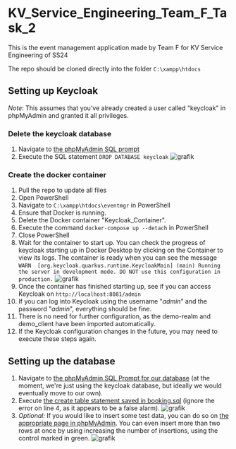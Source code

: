 # KV_Service_Engineering_Team_F_Task_2
This is the event management application made by Team F for KV Service Engineering of SS24

The repo should be cloned directly into the folder ```C:\xampp\htdocs```

## Setting up Keycloak
*Note*: This assumes that you've already created a user called "keycloak" in phpMyAdmin and granted it all privileges.

### Delete the keycloak database
1) Navigate to [the phpMyAdmin SQL prompt](http://localhost/phpmyadmin/index.php?route=/server/sql)
2) Execute the SQL statement ```DROP DATABASE keycloak```
![grafik](https://github.com/k12119624/eventmgr/assets/122382776/513b99a9-763c-4faa-9143-795ff83f2e32)

### Create the docker container
1) Pull the repo to update all files
2) Open PowerShell
3) Navigate to ```C:\xampp\htdocs\eventmgr``` in PowerShell
4) Ensure that Docker is running.
5) Delete the Docker container "Keycloak_Container".
6) Execute the command ```docker-compose up --detach``` in PowerShell
7) Close PowerShell
8) Wait for the container to start up. You can check the progress of keycloak starting up in Docker Desktop by clicking on the Container to view its logs. The container is ready when you can see the message ```WARN  [org.keycloak.quarkus.runtime.KeycloakMain] (main) Running the server in development mode. DO NOT use this configuration in production.```
![grafik](https://github.com/k12119624/eventmgr/assets/122382776/b143dc0d-1581-43a3-a7a5-b7bda528b0ee)
9) Once the container has finished starting up, see if you can access Keycloak on ```http://localhost:8081/admin```
10) If you can log into Keycloak using the username "_admin_" and the password "_admin_", everything should be fine.
11) There is no need for further configuration, as the demo-realm and demo_client have been imported automatically.
12) If the Keycloak configuration changes in the future, you may need to execute these steps again.

## Setting up the database
1) Navigate to [the phpMyAdmin SQL Prompt for our database](http://localhost/phpmyadmin/index.php?route=/database/sql&db=keycloak) (at the moment, we're just using the keycloak database, but ideally we would eventually move to our own).
2) Execute [the create table statement saved in booking.sql](https://github.com/k12119624/eventmgr/blob/main/booking.sql) (ignore the error on line 4, as it appears to be a false alarm).
![grafik](https://github.com/k12119624/eventmgr/assets/122382776/3986c793-2593-4924-bffa-aa061b95876d)
3) *Optional:* If you would like to insert some test data, you can do so on [the appropriate page in phpMyAdmin](http://localhost/phpmyadmin/index.php?route=/table/change&db=keycloak&table=booking). You can even insert more than two rows at once by using increasing the number of insertions, using the control marked in green.
![grafik](https://github.com/k12119624/eventmgr/assets/122382776/bd78da4e-8e5e-4a30-b091-81205684357b)




